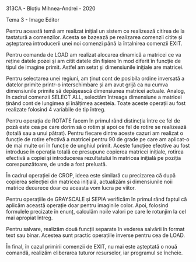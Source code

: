 313CA - Bloțiu Mihnea-Andrei - 2020

Tema 3 - Image Editor

Pentru această temă am realizat inițial un sistem ce realizează citirea
de la tastatură a comenzilor. 
Acesta se bazează pe realizarea comenzii citite și așteptarea
introducerii unei noi comenzi până la întalnirea comenzii EXIT.

Pentru comanda de LOAD am realizat alocarea dinamică a matricei ce va
reține datele pozei și am citit datele din fișiere în mod diferit în
funcție de tipul de imagine primit. Astfel am setat și dimensiunile
inițiale are matricei.

Pentru selectarea unei regiuni, am ținut cont de posibila ordine
inversată a datelor primite printr-o interschimbare și am avut grijă ca
nu cumva dimensiunile primite să depășească dimensiunea matricei actuale.
Analog, în cadrul comenzii SELECT ALL, selectăm întreaga dimensiune a
matricei ținând cont de lungimea și înălțimea acesteia. 
Toate aceste operații au fost realizate folosind 4 variabile de tip întreg.

Pentru operația de ROTATE facem în primul rând distincția între ce fel de
poză este cea pe care dorim să o rotim și apoi ce fel de rotire se
realizează (totală sau a unui pătrat). 
Pentru fiecare dintre aceste cazuri am realizat o funcție de rotire
efectivă a matricei pentru 90 de grade pe care am aplicat-o de mai multe
ori în funcție de unghiul primit. 
Aceste funcțiee efective au fost introduse în operația totală ce
presupune copierea matricei inițiale, rotirea efectivă a copiei și
introducerea rezultatului în matricea inițială pe poziția
corespunzătoare, de unde a fost preluată.

În cadrul operației de CROP, ideea este similară cu precizarea că după
copierea selecției din matricea inițială, actualizăm și dimensiunile noii
matrice deoarece doar cu aceasta vom lucra pe viitor.

Pentru operațiile de GRAYSCALE și SEPIA verificăm în primul rând faptul
că aplicăm această operație doar pentru imaginile color. 
Apoi, folosind formulele precizate în enunț, calculăm noile valori pe
care le rotunjim la cel mai apropiat întreg.

Pentru salvare, realizăm două funcții separate în vederea salvării în
format text sau binar. 
Acestea sunt practic operațiile inverse pentru cea de LOAD.

În final, în cazul primirii comenzii de EXIT, nu mai este așteptată o
nouă comandă, realizăm eliberarea tuturor resurselor, iar programul se
încheie.
